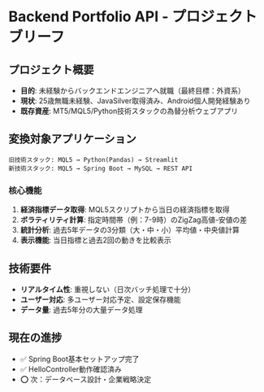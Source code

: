 # Backend Portfolio API - プロジェクトブリーフ

## プロジェクト概要
- **目的**: 未経験からバックエンドエンジニアへ就職（最終目標：外資系）
- **現状**: 25歳無職未経験、JavaSilver取得済み、Android個人開発経験あり
- **既存資産**: MT5/MQL5/Python技術スタックの為替分析ウェブアプリ

## 変換対象アプリケーション
```
旧技術スタック: MQL5 → Python(Pandas) → Streamlit
新技術スタック: MQL5 → Spring Boot → MySQL → REST API
```

### 核心機能
1. **経済指標データ取得**: MQL5スクリプトから当日の経済指標を取得
2. **ボラティリティ計算**: 指定時間帯（例：7-9時）のZigZag高値-安値の差
3. **統計分析**: 過去5年データの3分類（大・中・小）平均値・中央値計算
4. **表示機能**: 当日指標と過去2回の動きを比較表示

## 技術要件
- **リアルタイム性**: 重視しない（日次バッチ処理で十分）
- **ユーザー対応**: 多ユーザー対応予定、設定保存機能
- **データ量**: 過去5年分の大量データ処理

## 現在の進捗
- ✅ Spring Boot基本セットアップ完了
- ✅ HelloController動作確認済み
- ⭕ 次：データベース設計・企業戦略決定
